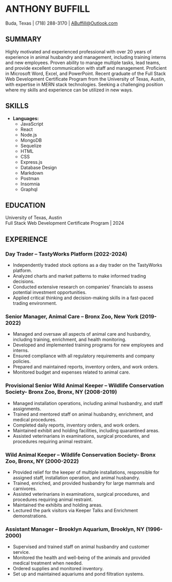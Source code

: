 # ANTHONY BUFFILL
Buda, Texas | (718) 288-3170 | ABuffill@Outlook.com

## SUMMARY
Highly motivated and experienced professional with over 20 years of experience in animal husbandry and management, including training interns and new employees. Proven ability to manage multiple tasks, lead teams, and provide excellent communication with staff and management. Proficient in Microsoft Word, Excel, and PowerPoint. Recent graduate of the Full Stack Web Development Certificate Program from the University of Texas, Austin, with expertise in MERN stack technologies. Seeking a challenging position where my skills and experience can be utilized in new ways.

## SKILLS
- **Languages:**
  - JavaScript
  - React
  - Node.js
  - MongoDB
  - Sequelize
  - HTML
  - CSS
  - Express.js
  - Database Design
  - Markdown
  - Postman
  - Insomnia
  - Graphql

## EDUCATION
University of Texas, Austin  
Full Stack Web Development Certificate Program | 2024

## EXPERIENCE

### Day Trader – TastyWorks Platform (2022-2024)
- Independently traded stock options as a day trader on the TastyWorks platform.
- Analyzed charts and market patterns to make informed trading decisions.
- Conducted extensive research on companies' financials to assess potential investment opportunities.
- Applied critical thinking and decision-making skills in a fast-paced trading environment.
  
### Senior Manager, Animal Care – Bronx Zoo, New York (2019-2022)
- Managed and oversaw all aspects of animal care and husbandry, including training, enrichment, and health monitoring.
- Developed and implemented training programs for new employees and interns.
- Ensured compliance with all regulatory requirements and company policies.
- Prepared and maintained reports, inventory orders, and work orders.
- Monitored budget and expenses related to animal care.

### Provisional Senior Wild Animal Keeper – Wildlife Conservation Society- Bronx Zoo, Bronx, NY (2008-2019)
- Managed installation operations, including animal husbandry, and staff assignments.
- Trained and mentored staff on animal husbandry, enrichment, and medical procedures.
- Completed daily reports, inventory orders, and work orders.
- Maintained exhibit and holding facilities, including quarantined areas.
- Assisted veterinarians in examinations, surgical procedures, and procedures requiring animal restraint.

### Wild Animal Keeper – Wildlife Conservation Society- Bronx Zoo, Bronx, NY (2000-2022)
- Provided relief for the keeper of multiple installations, responsible for assigned staff, installation operation, and animal husbandry.
- Trained, enriched, and provided husbandry for large mammals and carnivores.
- Assisted veterinarians in examinations, surgical procedures, and procedures requiring animal restraint.
- Maintained the exhibits and holding areas.
- Lectured the park visitors via Keeper Talks and Enrichment demonstrations.

### Assistant Manager – Brooklyn Aquarium, Brooklyn, NY (1996-2000)
- Supervised and trained staff on animal husbandry and customer service.
- Monitored the health and well-being of the animals and provided medical treatment when needed.
- Ordered supplies and monitored inventory.
- Set up and maintained aquariums and pond filtration systems.
